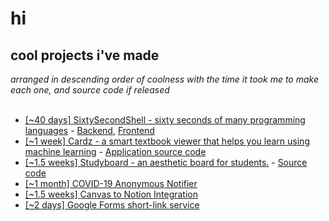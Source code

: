 
# hi

<h2>cool projects i've made</h2>
<i>arranged in descending order of coolness with the time it took me to make each one, and source code if released</i><br/><br/>

<ul>
  
<li>
    <a href="//sixtysecondshell.srg.id.au"</a>[~40 days] SixtySecondShell - sixty seconds of many programming languages</a> - <a href=https://git.io/J8iX0>Backend</a>, <a href=https://git.io/J8iXK>Frontend</a>
</li>

<li>
  <a href="//cardz.srg.id.au">[~1 week] Cardz - a smart textbook viewer that helps you learn using machine learning</a> - <a href=https://github.com/shaunakg/cardz>Application source code</a>
</li>

<li>
    <a href="//studyboard.srg.codes">[~1.5 weeks] Studyboard - an aesthetic board for students.</a> - <a href=https://git.io/J8iMu>Source code</a>
</li>

<li>
    <a href="//covid-anonymous.herokuapp.com">[~1 month] COVID-19 Anonymous Notifier</a>
</li>

<li>
    <a href="//c2n.srg.id.au">[~1.5 weeks] Canvas to Notion Integration</a>
</li>

<li>
    <a href="https://github.com/shaunakg/gforms-short-linking">[~2 days] Google Forms short-link service</a>
</li>

</ul>
